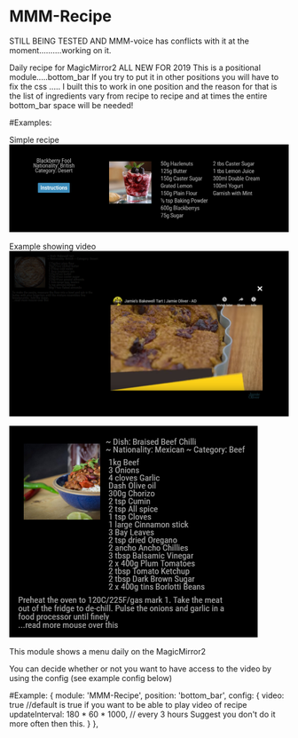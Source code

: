# MMM-Recipe

 STILL BEING TESTED AND MMM-voice has conflicts with it at the moment..........working on it.
 
Daily recipe for MagicMirror2  ALL NEW FOR 2019
This is a positional module.....bottom_bar
If you try to put it in other positions you will have to fix the css ..... I built this to work in one position and the reason for that is the list of ingredients vary from recipe to recipe and at times the entire bottom_bar space will be needed!

#Examples:

Simple recipe
![](examples/recipe1.png)

Example showing video
![](examples/recipe2.png)


![](examples/recipe3.png)

This module shows a menu daily on the MagicMirror2

You can decide whether or not you want to have access to the video by using the config (see example config below)

   #Example:
           {
           module: 'MMM-Recipe',
           position: 'bottom_bar',
           config: {
	    video:  true //default is true if you want to be able to play video of recipe
	    updateInterval: 180 * 60 * 1000, // every 3 hours Suggest you don't do it more often then this.
                 }
              },  
 
